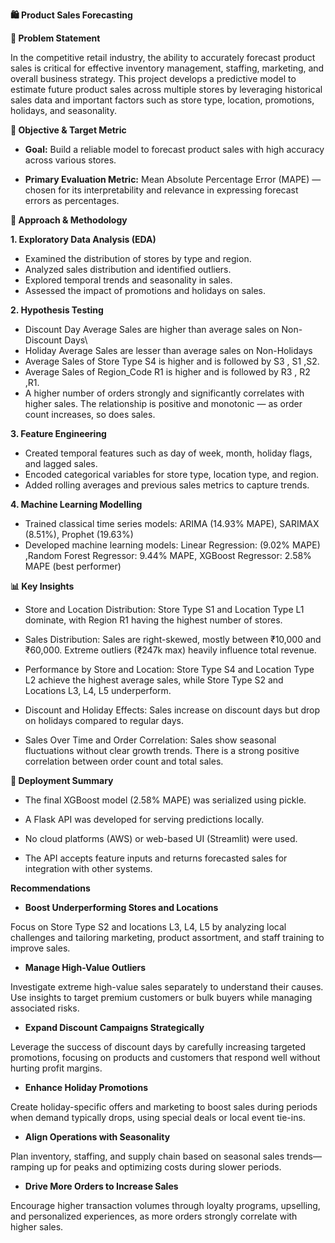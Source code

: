 **🛍️ Product Sales Forecasting**

**📌 Problem Statement**

In the competitive retail industry, the ability to accurately forecast product sales is critical for effective inventory management, staffing, marketing, and overall business strategy. This project develops a predictive model to estimate future product sales across multiple stores by leveraging historical sales data and important factors such as store type, location, promotions, holidays, and seasonality.

**🎯 Objective & Target Metric**

* **Goal:**
Build a reliable model to forecast product sales with high accuracy across various stores.

* **Primary Evaluation Metric:**
Mean Absolute Percentage Error (MAPE) — chosen for its interpretability and relevance in expressing forecast errors as percentages.

**🧠 Approach & Methodology**

**1. Exploratory Data Analysis (EDA)**

* Examined the distribution of stores by type and region.
* Analyzed sales distribution and identified outliers.
* Explored temporal trends and seasonality in sales.
* Assessed the impact of promotions and holidays on sales.

**2. Hypothesis Testing**

* Discount Day Average Sales are higher than average sales on Non-Discount Days\
* Holiday Average Sales are lesser than average sales on Non-Holidays
* Average Sales of Store Type S4 is higher and is followed by S3 , S1 ,S2.
* Average Sales of Region_Code R1 is higher and is followed by R3 , R2 ,R1.
* A higher number of orders strongly and significantly correlates with higher sales. The relationship is positive and monotonic — as order count increases, so does sales.

**3. Feature Engineering** 

* Created temporal features such as day of week, month, holiday flags, and lagged sales.
* Encoded categorical variables for store type, location type, and region.
* Added rolling averages and previous sales metrics to capture trends.

**4. Machine Learning Modelling**

   * Trained classical time series models: ARIMA (14.93% MAPE), SARIMAX (8.51%), Prophet (19.63%)
   *  Developed machine learning models: Linear Regression: (9.02% MAPE) ,Random Forest Regressor: 9.44% MAPE, XGBoost Regressor: 2.58% MAPE (best performer)

**📊 Key Insights**

* Store and Location Distribution:
Store Type S1 and Location Type L1 dominate, with Region R1 having the highest number of stores.

* Sales Distribution:
Sales are right-skewed, mostly between ₹10,000 and ₹60,000. Extreme outliers (₹247k max) heavily influence total revenue.

* Performance by Store and Location:
Store Type S4 and Location Type L2 achieve the highest average sales, while Store Type S2 and Locations L3, L4, L5 underperform.

* Discount and Holiday Effects:
Sales increase on discount days but drop on holidays compared to regular days.

* Sales Over Time and Order Correlation:
Sales show seasonal fluctuations without clear growth trends. There is a strong positive correlation between order count and total sales.


**🚀 Deployment Summary**

* The final XGBoost model (2.58% MAPE) was serialized using pickle.

* A Flask API was developed for serving predictions locally.

* No cloud platforms (AWS) or web-based UI (Streamlit) were used.

* The API accepts feature inputs and returns forecasted sales for integration with other systems.


**Recommendations**

* **Boost Underperforming Stores and Locations**

Focus on Store Type S2 and locations L3, L4, L5 by analyzing local challenges and tailoring marketing, product assortment, and staff training to improve sales.

* **Manage High-Value Outliers**

Investigate extreme high-value sales separately to understand their causes. Use insights to target premium customers or bulk buyers while managing associated risks.

* **Expand Discount Campaigns Strategically**

Leverage the success of discount days by carefully increasing targeted promotions, focusing on products and customers that respond well without hurting profit margins.

* **Enhance Holiday Promotions**

Create holiday-specific offers and marketing to boost sales during periods when demand typically drops, using special deals or local event tie-ins.

* **Align Operations with Seasonality**

Plan inventory, staffing, and supply chain based on seasonal sales trends—ramping up for peaks and optimizing costs during slower periods.

* **Drive More Orders to Increase Sales**

Encourage higher transaction volumes through loyalty programs, upselling, and personalized experiences, as more orders strongly correlate with higher sales.


